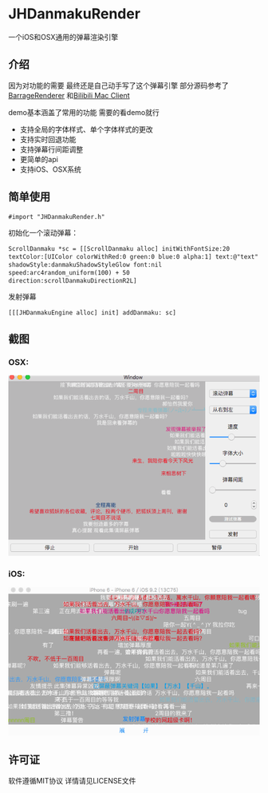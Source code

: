 # JHDanmakuRender

一个iOS和OSX通用的弹幕渲染引擎


## 介绍
因为对功能的需要 最终还是自己动手写了这个弹幕引擎 部分源码参考了[BarrageRenderer](https://github.com/unash/BarrageRenderer) 和[Bilibili Mac Client](https://github.com/typcn/bilibili-mac-client) 

demo基本涵盖了常用的功能 需要的看demo就行

* 支持全局的字体样式、单个字体样式的更改
* 支持实时回退功能
* 支持弹幕行间距调整
* 更简单的api
* 支持iOS、OSX系统

## 简单使用
```
#import "JHDanmakuRender.h"
```
初始化一个滚动弹幕：
```
ScrollDanmaku *sc = [[ScrollDanmaku alloc] initWithFontSize:20 textColor:[UIColor colorWithRed:0 green:0 blue:0 alpha:1] text:@"text" shadowStyle:danmakuShadowStyleGlow font:nil speed:arc4random_uniform(100) + 50 direction:scrollDanmakuDirectionR2L]
```
发射弹幕
```
[[[JHDanmakuEngine alloc] init] addDanmaku: sc]
```

## 截图
### OSX:
![OSX](https://github.com/sunsx9316/JHDanmakuRender/blob/master/snapshot/OSX.gif)

### iOS:
![iOS](https://github.com/sunsx9316/JHDanmakuRender/blob/master/snapshot/iOS.gif)

## 许可证
软件遵循MIT协议 详情请见LICENSE文件
